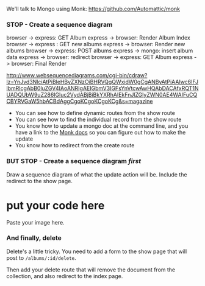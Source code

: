 We'll talk to Mongo using Monk: https://github.com/Automattic/monk

### STOP - Create a sequence diagram

  browser -> express: GET Album
  express -> browser: Render Album Index
  browser -> express : GET new albums
  express -> browser: Render new albums
  browser -> express: POST albums
  express -> mongo: insert album data
  express -> browser: redirect
  browser -> express: GET Album
  express -> browser: Final Render

http://www.websequencediagrams.com/cgi-bin/cdraw?lz=YnJvd3NlciAtPiBleHByZXNzOiBHRVQgQWxidW0gCgANByAtPiAAIwc6IFJlbmRlcgAbB0luZGV4IAoANRIgAEIGbmV3IGFsYnVtcwAwHQAbDACAfxRQT1NUADQUbW9uZ286IGluc2VydABjBiBkYXRhAIEkFnJlZGlyZWN0AE4WAIFuCQCBYRVGaW5hbACBdAggCgoKCgoKCgoKCg&s=magazine

- You can see how to define dynamic routes from the show route
- You can see how to find the individual record from the show route
- You know how to update a mongo doc at the command line, and you have a link to the [Monk docs](https://github.com/Automattic/monk) so you can figure out how to make the update
- You know how to redirect from the create route

### BUT STOP - Create a sequence diagram _first_

Draw a sequence diagram of what the update action will be.  Include the redirect to the show page.

# put your code here

Paste your image here.

### And finally, delete

Delete's a little tricky.  You need to add a form to the show page that will post to `/albums/:id/delete`.

Then add your delete route that will remove the document from the collection, and also redirect to the index page.

